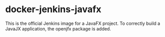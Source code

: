 # docker-jenkins-javafx

This is the official Jenkins image for a JavaFX project.
To correctly build a JavaJX application, the openjfx package is added.
